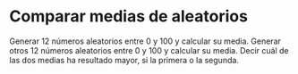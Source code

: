 # Comparar medias de aleatorios
Generar 12 números aleatorios entre 0 y 100 y calcular su media. Generar otros 12 números aleatorios entre 0 y 100 y calcular su media. Decir cuál de las dos medias ha resultado mayor, si la primera o la segunda.